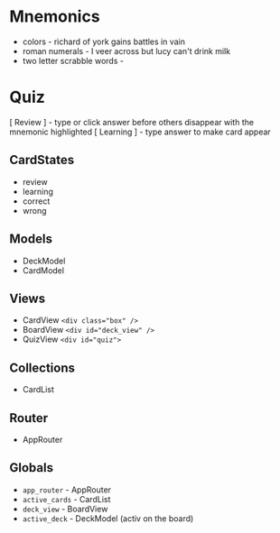 # Mnemonics

* colors - richard of york gains battles in vain
* roman numerals - I veer across but lucy can't drink milk
* two letter scrabble words -

# Quiz

[ Review ]
    - type or click answer before others disappear with the mnemonic highlighted
[ Learning ]
    - type answer to make card appear


## CardStates
* review
* learning
* correct
* wrong



## Models

* DeckModel
* CardModel

## Views

* CardView  `<div class="box" />`
* BoardView `<div id="deck_view" />`
* QuizView `<div id="quiz">`

## Collections

* CardList

## Router

* AppRouter

## Globals

* `app_router` - AppRouter
* `active_cards` - CardList
* `deck_view` - BoardView 
* `active_deck` - DeckModel (activ on the board)
